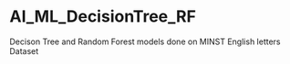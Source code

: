 # AI_ML_DecisionTree_RF
Decison Tree and Random Forest models done on MINST English letters Dataset
